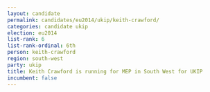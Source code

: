 ```yaml
---
layout: candidate
permalink: candidates/eu2014/ukip/keith-crawford/
categories: candidate ukip
election: eu2014
list-rank: 6
list-rank-ordinal: 6th
person: keith-crawford
region: south-west
party: ukip
title: Keith Crawford is running for MEP in South West for UKIP
incumbent: false
---
```

